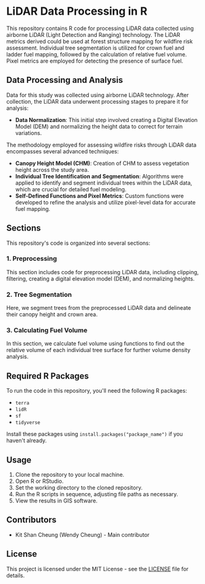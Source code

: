 # LiDAR Data Processing in R

This repository contains R code for processing LiDAR data collected using airborne LiDAR (Light Detection and Ranging) technology. The LiDAR metrics derived could be used at forest structure mapping for wildfire risk assessment. Individual tree segmentation is utilized for crown fuel and ladder fuel mapping, followed by the calculation of relative fuel volume. Pixel metrics are employed for detecting the presence of surface fuel.

## Data Processing and Analysis

Data for this study was collected using airborne LiDAR technology. After collection, the LiDAR data underwent processing stages to prepare it for analysis:

- **Data Normalization**: This initial step involved creating a Digital Elevation Model (DEM) and normalizing the height data to correct for terrain variations.

The methodology employed for assessing wildfire risks through LiDAR data encompasses several advanced techniques:

- **Canopy Height Model (CHM)**: Creation of CHM to assess vegetation height across the study area.
- **Individual Tree Identification and Segmentation**: Algorithms were applied to identify and segment individual trees within the LiDAR data, which are crucial for detailed fuel modeling.
- **Self-Defined Functions and Pixel Metrics**: Custom functions were developed to refine the analysis and utilize pixel-level data for accurate fuel mapping.

## Sections

This repository's code is organized into several sections:

### 1. Preprocessing

This section includes code for preprocessing LiDAR data, including clipping, filtering, creating a digital elevation model (DEM), and normalizing heights.

### 2. Tree Segmentation

Here, we segment trees from the preprocessed LiDAR data and delineate their canopy height and crown area.

### 3. Calculating Fuel Volume

In this section, we calculate fuel volume using functions to find out the relative volume of each individual tree surface for further volume density analysis.

## Required R Packages

To run the code in this repository, you'll need the following R packages:

- `terra`
- `lidR`
- `sf`
- `tidyverse`

Install these packages using `install.packages("package_name")` if you haven't already.

## Usage

1. Clone the repository to your local machine.
2. Open R or RStudio.
3. Set the working directory to the cloned repository.
4. Run the R scripts in sequence, adjusting file paths as necessary.
5. View the results in GIS software.

## Contributors

- Kit Shan Cheung (Wendy Cheung) - Main contributor

## License

This project is licensed under the MIT License - see the [LICENSE](LICENSE) file for details.

